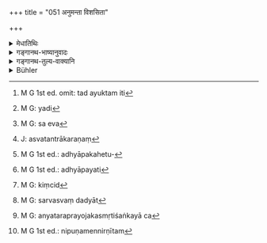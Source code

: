 +++
title = "051 अनुमन्ता विशसिता"

+++

<details><summary>मेधातिथिः</summary>

अन्येन हन्यमानं स्वप्रयोजनतो यद्य् अन्यो ऽनुमोदते साध्व् अयं हन्ता करोतीत्य् **अनुमन्ता** । **विशसिता** हतस्याङ्गविभागकारः । **उपहर्ता** परिवेषकः । **खादक** इत्य् एते सर्वे **घातकाः** ।

- अघातकेषु खादनसंस्कारविक्रयादिकर्तृषु घातकत्वे ऽध्यारोपिते निन्दा, न पुनस् तत्वत एते घातका एव । लौकिकी हि वधक्रिया प्राणत्यागफला । तस्य कर्ता घातकः स्मृतितो गम्यते । स्वतन्त्रः कर्तेति विशेषशास्त्रादिना यः प्राणवियोजनं प्राणिनां क्रोति स हन्तोच्यते । क्रयविक्रयाद्याश् च किर्यास् ततो ऽन्या एव ।

- <u>ननु</u> चेयम् अपि स्मृतिर् एव, एते अनुमन्तृप्रभृतयो घातका इति ।

- <u>नेदं</u> शब्दार्थसंबन्धे प्रमाणम्, किं तर्हि धर्माधर्मयोः । अभियुक्ततरो हि तत्र भवान् पाणिनिः । मन्वादयश् च लोकप्रसिद्धैः पदार्थैर् व्यवहरन्ति, न शब्दार्थसंबन्धविधिं स्मरन्ति । प्रयोक्तारो ह्य् एते न स्मर्तारः ।

- <u>ननु</u> च "तम् आचार्यं प्रक्षते" (म्ध् २.१४०) इत्यादेः स्मरन्त्य् एते ।

- <u>सत्यम्</u> । न तत्र शास्त्रस्मृतिविरोधः । न च तेषां वाक्यानाम् अन्यत् प्रयोजनम् अस्ति । इह तु गौणेनापि प्रयोजनेनार्थवादतयाप्य् उपपत्तेर् न घातकत्वं शक्यम् अवसातुम् । 

- <u>ये ऽप्य् आहुर्</u> "भक्षकश् चेन् न विद्यते वधको ऽपि न विद्यत इति भक्षणप्रयुक्त एव वधः, प्रयोजकश् च कर्ता स्मर्यते । ततो मुख्यम् एव घातकत्वम् । अतो घातकप्रायश्चित्तम् एव खादकस्य युक्तम्" इति ।

- <u>तद् अयुक्तम्</u> इति[^१३१] ब्रूमः । पृथक्प्रायश्चित्तं हतानां रसास्वादकस्य "जग्ध्वा मांसम् अभक्ष्यं च" इति (म्ध् ११.१५१ ) । 


[^१३१]:
     M G 1st ed. omit: tad ayuktam iti

- यद् अपि[^१३२] प्रयोजकत्वेन कर्तृत्वम् उक्तं तद् अपि नैवास्ति । इदं हि तस्य लक्षणम्- 


[^१३२]:
     M G: yadi

- प्रेषणाध्येषणाभ्यां तु यः स्वतन्त्रस्य चोदकः ।

- स कर्ता चैव[^१३३] हेतुश् च मुख्यो नोपचरन् परः ॥ इति । 


[^१३३]:
     M G: sa eva

वधको हि जीवनप्रयुक्त्या प्रवर्तते मांसविक्रयेण जीविष्यामीति, न तु खादकेन विनियुज्यते । 

- अथ तत्समर्थाचरणं प्रयोजकत्वम् । यो ऽयं क्रियां कर्तुम् अध्यवसितस् तत्रानुकूल्येन यः संविधित्सुः स प्रयोजक इति । एतद् अप्य् अत्र नैवास्ति । साधनोपनिधानं त्रसतः पशोर् अस्वतन्त्रीकरणं[^१३४] खड्गोपनयनम् इत्य् एवं संविधानशब्दवाच्यं युक्तम् । तेन विना क्रिया न निष्पद्यते । 


[^१३४]:
     J: asvatantrākaraṇaṃ

- अथ यदर्थः क्रियारम्भः स प्रयोजकश् चेति चेत्, माणवकम् अध्यापयतीत्य् अध्यापनहेतुकर्तृसंज्ञाप्रतिलम्भः,[^१३५]  न ह्य् अध्ययनम् अध्यापयत्यर्थः[^१३६] । 


[^१३६]:
     M G 1st ed.: adhyāpayati


[^१३५]:
     M G 1st ed.: adhyāpakahetu-

- न चासौ कंचिद्[^१३७] उद्दिश्य हनने प्रवर्तते । येनास्य तदर्थनिरूपणाय भक्षणे ऽनर्था प्रवृत्तिः स्यात् । सर्व इमे स्वभूत्यै यतन्ते । न केन कश्च्त् परो ऽनुग्रहीतव्य इति मुहूर्तम् अप्य् अवतिष्ठते इत्य् अपि पूर्णकामः । 


[^१३७]:
     M G: kiṃcid

- अथ स्वार्थं प्रवृत्तस्य भक्षयितारम् अन्तरेण प्रवृत्तिर् अनर्थिका । तस्मिंस् तु सति फलवती । फलं च प्रयोजकम् । तच् च खादकाधीनम् इति पारंपर्येण खादकः प्रयोजक इति । 

- एवं तर्हि यो द्वेषाद् वध्यते स हन्तुः प्रयोजकः स्यात् । ततश् च हन्यमान एव हन्ता संपद्यते । न हि द्वेषेण विना हन्तृत्वोपपत्तिर् इति । तथा ब्रह्महत्यायाम् अपि सर्वस्वदानं[^१३८] पातकसंप्रयोजकम् । न हि प्रतिग्राहयितारम् अन्तरेण प्रतिग्रहोपपत्तिस् ततश् च प्रतिग्राही न केवलं प्रत्यवेयाद् अपि तु दातापि । रूपवती च स्त्री स्मरशरदह्यमानहृदयेन रागिणा दर्शितस्पृहातिशयेन शीलं रक्षन्ती प्रत्यवेयात् ।


[^१३८]:
     M G: sarvasvaṃ dadyāt

- तस्मान् नेदं प्रयोजकलक्षणम् । 

- तौ हि वधकखादकौ स्वार्थप्रवृत्तौ नष्टाश्वदग्धरथवद् इतरेतरोपकारम् अनुभवन्तौ, न पुनर् अन्यतरप्रयोजकौ[^१३९] । "शूद्रविट्क्षत्रविप्राणाम्" (म्ध् ८.१०४) इत्य् अत्र श्लोके निपुणम् एतन् निर्णीतम्[^१४०] ॥ ५.५१ ॥


[^१४०]:
     M G 1st ed.: nipuṇamennirṇītam


[^१३९]:
     M G: anyataraprayojakasmṛtiśaṅkayā ca
</details>

<details><summary>गङ्गानथ-भाष्यानुवादः</summary>

When some one is killing an animal, if another person should come, and for his own selfish purposes show his approbation, by such words as ‘he is doing well in thus killing the animal,’—this latter man is called the, ‘*approver*’.

‘*He who cuts*.’—he who quarters the dead body.

‘*He who* *serves*’—places it before persons eating.

‘*He who eats it*’.

All these are ‘*slayers*’.

What is meant by attributing the character of the ‘*slayer*’ to those who do not actually *slay*, but do the other acts of eating, preparing, selling, &c.,—is the deprecation of all these acts; all these persons do not actually become ‘*slayers*.’ The ordinary act of ‘slaying’ is that which results in loss of life: so that it is only one who does this act that is the ‘slayer.’ In accordance with the rule that ‘the nominative agent of an act is one who does it independently by himself,’ that person alone is called the ‘slayer’ who deprives living beings of their life; those who do the acts of buying, selling, etc., are other than that person.

“But the statement that the approver and the rest also are *slayers* also emanates from the *Smṛti* (and as such must be accepted as true).”

The authority of this *Smṛti* does not extend to the subject of words and their denotations; it is confined to the subject of right and wrong,—what is lawful and what unlawful. More authoritative on the subject of words and their meanings is the revered Pāṇini. In fact Manu and otther writers on *Smṛti* only make use of words in accordance with ordinary usage, and they do not lay down rules bearing upon words and their meanings; they use the words, they do not regulate them.

“But as a matter of fact, we do find these writers making such assertions as ‘such and such a person is called a *Preceptor*’ and so forth (which lay down the denotation of words).”

True; bat in such cases there is no inconsistency between what the
*Smṛti* says and what we learn from the treatises bearing upon the
subject. Nor again is there any other useful purpose found to be served by those passages that explain the meaning of the term ‘preceptor’ (for instance). In the present case, however the passage is capable of serving an. auxiliary purpose by bring taken as a commendatory statement; so that it is not possible, on the strength of the present text alone, to regard all. these persons as ‘slayers.’

Some people argue as follows:—“If there is no one to *eat*, there would be no one to kill; so that the *killing* is really prompted by the
*eating*; and the prompter of an act also has been regarded as its
*doer*; so that the *eater* is the *slayer*, even in the direct sense of
this term; and it is only right that the *eater* should have to perform the same Expiatory Rite as the *slayer*.”

This, we say, is not right; because as a matter of fact, a different expiatory rite has been prescribed, under Discourse XI for the *taster* of the meat of the animals killed (by others).

What has been stated above regarding the *prompter* bring the *doer*, that also is not true. The *prompting agent* has been thus defined—‘He who by means of direction and request, prompts the independent agent, is also an auxiliary agent, the other bring the principal one.’ And as a matter of fact when the *slayer* kills the animal, hie is not ordered to do so by the eater; be does it as u means of living, with the motive that he shall live by selling the flesh.

If *prompting* means *abetting*,—*i.e*., if it be held that when a man proceeds to do a certain act, if another person abets him and co-operates with him, the latter is to be regarded as the
*prompter*—then, this definition also is not applicable to the present
case, in the act of *killing*, the ‘abetting’ would consist in such acts as—(*a*) collecting the weapons, etc. (*b*) the sharpening of the blunted axe, (*c*) the bringing up of the sword, and so forth; as without these the act of *killing* could not be accomplished, \[and none of these acts is done by the *eater* \].

If, however, the *prompter* be defined as ‘that person for whose take the. work is done,’—then, in the case of the ‘teaching of the boy,’ the boy would have to be regarded as the *prompting agent* in the act of ‘teaching’; and yet ‘teaching’ does not mean ‘reading’ (which is what the boy actually does).

Then again, when the slayer does the *killing*, he does not do so for the benefit of any particular person, by virtue of which the latter’s action of *eating* could be regarded as sinful. In fact, all these persons undertake these acts for their own benefit; and not one of them is troubled by the idea of benefiting any other person.

“Even when the man undertakes the killing for his own benefit, such action would be absolutely useless if there were no *eater*: it is only when there is an *eater*, that the man’s action is fruitful; and the
*fruit* of an act is the motive, the ‘prompting force; and as this
depends upon the enter, the eater also is an indirect prompter.”

If this be so, then, when a person is murdered on account of enmity, since the enemy would be the prompter of the act of killing, the murdered man could become the murderer! For without enmity, the act of murder would not be possible. Similarly when in the case of Brāhmaṇa-murdcr, the murderer (in course of the Expiatory Rite) gives away his entire property, the act of giving will have been prompted by the *murder*: and as there could be no *recipient* without the giver, it is not only the re-chastity, but the giver also that would beecome tainted with the sin. Similarly a beautiful woman would incur sin by guarding her chastity against the lover who has his heart burning with the arrows of love and who has expressed his longing for her.

From all this it follows that what has been suggested cannot be the definition of the *prompter*.

As a matter of fact, both the *slayer* and the *eater* do their respective acts for their own special benefit: but they become helpful to one another in the manner of two persons one of whom has lost his horse and another his cart; and there can be no question of one being the *prompter* of the other.

This has been fully discussed under 8.104.—(51).
</details>

<details><summary>गङ्गानथ-तुल्य-वाक्यानि</summary>

“In the *Mahābhārata* (13.114.36-49) this is ‘as told of old by
Mārkaṇḍeya’.”—Hopkins.

This verse is quoted in *Aparārka* (p. 251)—in *Mitākṣarā* (on 1.181),
as describing the eight kinds of ‘killer’;—and in *Smṛtisāroddhāra* (p.
301), which has the following notes:—‘*ghātakāḥ*’, partakers in the
sin,—‘*anumantā*’, who acquiesces in the act,—‘*viśasitā*’, who cuts the
limbs,—‘*nihantā*’, who actually does the act that deprives the animal
of the life,—‘*saṃskartā*,’ who cooks the meat,—‘*upahartā*’, who serves
the meat.
</details>

<details><summary>Bühler</summary>

051	He who permits (the slaughter of an animal), he who cuts it up, he who kills it, he who buys or sells (meat), he who cooks it, he who serves it up, and he who eats it, (must all be considered as) the slayers (of the animal).
</details>
